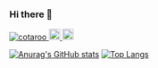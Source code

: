 ### Hi there 👋

<p align="left"> 
  <a href="https://github.com/cotaroo/cotaroo/">
    <img src="https://komarev.com/ghpvc/?username=cotaroo" alt="cotaroo" />
  </a>
  <a href="https://twitter.com/cotarooooooo">
    <img height="20" src="https://img.shields.io/twitter/follow/cotarooooooo?label=Twitter&logo=twitter&style=flat" />
  </a>
  <a href="https://github.com/cotaroo">
    <img height="20" src="https://img.shields.io/github/followers/cotaroo?label=follow&logo=github&style=flat" />
  </a>
</p>

[![Anurag's GitHub stats](https://github-readme-stats.vercel.app/api?username=cotaroo)](https://github.com/cotaroo/github-readme-stats)
[![Top Langs](https://github-readme-stats.vercel.app/api/top-langs/?username=cotaroo&layout=compact)](https://github.com/cotaroo/github-readme-stats)


<!--
**cotaroo/cotaroo** is a ✨ _special_ ✨ repository because its `README.md` (this file) appears on your GitHub profile.

Here are some ideas to get you started:

- 🔭 I’m currently working on ...
- 🌱 I’m currently learning ...
- 👯 I’m looking to collaborate on ...
- 🤔 I’m looking for help with ...
- 💬 Ask me about ...
- 📫 How to reach me: ...
- 😄 Pronouns: ...
- ⚡ Fun fact: ...
-->
